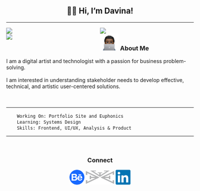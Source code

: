 <h2 align="center" vertical-align="middle"> ✌🏾 Hi, I’m Davina!</h2>
 <hr>

<img width = "50%" align = "left" src = "https://github-readme-stats.vercel.app/api?username=davinawooley&theme=algolia" />
<img width = "50%" align = "left" src = "https://github-readme-stats.vercel.app/api/top-langs/?username=davinawooley&layout=compact&theme=algolia&hide=shell" />
<img width = "50%" align = "left" src = "https://github-readme-streak-stats.herokuapp.com/?user=davinawooley&theme=dark&background=040f2c&ring=0badfe" />
<h3> <img height = "45" src = "dewComp.PNG" display = "inline-block"/> About Me</h3>
I am a digital artist and technologist with a passion for business problem-solving.<br><br>I am interested in understanding stakeholder needs to develop effective, technical, and artistic user-centered solutions.
  <div>
<!--     <br> -->
<!--     <img width = "45%" align = "inline" src = "https://skills.thijs.gg/icons?i=java,js,react,mysql,html,css&theme=light" /> -->
    <br> <br>
    <hr>
  </div>
  
        Working On: Portfolio Site and Euphonics
        Learning: Systems Design
        Skills: Frontend, UI/UX, Analysis & Product
        
<div width = "100%" align = "center">
   <hr>
  <br>
  <h3>Connect</h3>
  <a href = "https://www.behance.com/davinawooley" target="_blank"> <img height = "40" align = "middle" src = "behance.png" /></a>
<a href = "https://www.davinawooley.com" target="_blank"> <img height = "40" align = "middle" src = "LogoGrey.png" /></a>
<a href = "https://www.linkedin.com/in/davinawooley/" target="_blank"> <img height = "40" align = "middle" src = "li.png" /></a>
</div>
